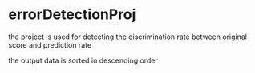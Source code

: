 # errorDetectionProj
the project is used for detecting the discrimination rate between original score and prediction rate

the output data is sorted in descending order 

